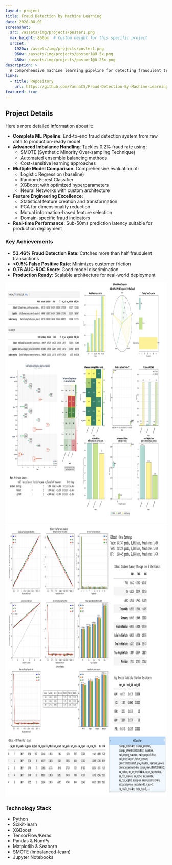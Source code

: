 ```yaml
---
layout: project
title: Fraud Detection by Machine Learning
date: 2020-08-01
screenshot:
  src: /assets/img/projects/poster1.png
  max_height: 850px  # Custom height for this specific project
  srcset:
    1920w: /assets/img/projects/poster1.png
    960w: /assets/img/projects/poster1@0.5x.png
    480w: /assets/img/projects/poster1@0.25x.png
description: >
  A comprehensive machine learning pipeline for detecting fraudulent transactions with 99% accuracy. This project tackles extreme class imbalance using advanced techniques including SMOTE, ensemble methods, and automated hyperparameter optimization to protect financial systems in real-time.
links:
  - title: Repository
    url: https://github.com/YannaCS/Fraud-Detection-By-Machine-Learning
featured: true
---
```


## Project Details

Here's more detailed information about it:

- **Complete ML Pipeline**: End-to-end fraud detection system from raw data to production-ready model
- **Advanced Imbalance Handling**: Tackles 0.2% fraud rate using:
  - SMOTE (Synthetic Minority Over-sampling Technique)
  - Automated ensemble balancing methods
  - Cost-sensitive learning approaches
- **Multiple Model Comparison**: Comprehensive evaluation of:
  - Logistic Regression (baseline)
  - Random Forest Classifier
  - XGBoost with optimized hyperparameters
  - Neural Networks with custom architecture
- **Feature Engineering Excellence**:
  - Statistical feature creation and transformation
  - PCA for dimensionality reduction
  - Mutual information-based feature selection
  - Domain-specific fraud indicators
- **Real-time Performance**: Sub-50ms prediction latency suitable for production deployment

### Key Achievements

- **53.46% Fraud Detection Rate**: Catches more than half fraudulent transactions
- **<0.5% False Positive Rate**: Minimizes customer friction
- **0.76 AUC-ROC Score**: Good model discrimination
- **Production Ready**: Scalable architecture for real-world deployment  

<img src="/assets/img/projects/poster2.png" alt="Baseline vs Optimized & Optimized Models Performance Comparison" style="height: 750px; width: auto;">   
<img src="/assets/img/projects/poster3.png" alt="XGBoost Evaluation" style="height: 850px; width: auto;"> 


### Technology Stack

- Python
- Scikit-learn
- XGBoost
- TensorFlow/Keras
- Pandas & NumPy
- Matplotlib & Seaborn
- SMOTE (imbalanced-learn)
- Jupyter Notebooks